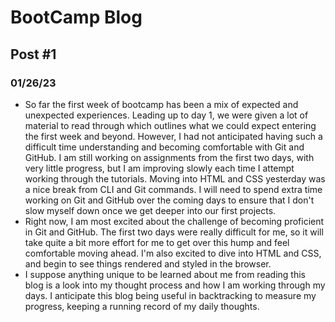 
# BootCamp Blog
## Post #1
### 01/26/23
- So far the first week of bootcamp has been a mix of expected and unexpected experiences. Leading up to day 1, we were given a lot of material to read through which outlines what we could expect entering the first week and beyond. However, I had not anticipated having such a difficult time understanding and becoming comfortable with Git and GitHub. I am still working on assignments from the first two days, with very little progress, but I am improving slowly each time I attempt working through the tutorials. Moving into HTML and CSS yesterday was a nice break from CLI and Git commands. I will need to spend extra time working on Git and GitHub over the coming days to ensure that I don't slow myself down once we get deeper into our first projects.  
- Right now, I am most excited about the challenge of becoming proficient in Git and GitHub. The first two days were really difficult for me, so it will take quite a bit more effort for me to get over this hump and feel comfortable moving ahead. I'm also excited to dive into HTML and CSS, and begin to see things rendered and styled in the browser.  
- I suppose anything unique to be learned about me from reading this blog is a look into my thought process and how I am working through my days. I anticipate this blog being useful in backtracking to measure my progress, keeping a running record of my daily thoughts.  

